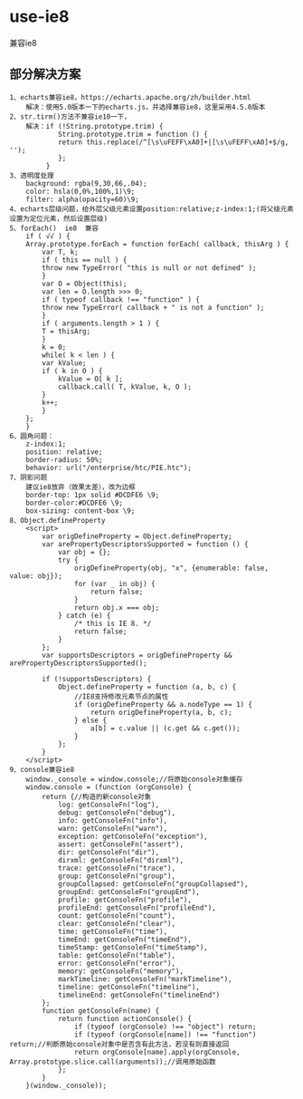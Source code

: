 # use-ie8
兼容ie8

## 部分解决方案
    1、echarts兼容ie8，https://echarts.apache.org/zh/builder.html
        解决：使用5.0版本一下的echarts.js，并选择兼容ie8，这里采用4.5.0版本
    2、str.tirm()方法不兼容ie10一下，
        解决：if (!String.prototype.trim) {
                String.prototype.trim = function () {
                return this.replace(/^[\s\uFEFF\xA0]+|[\s\uFEFF\xA0]+$/g, '');
                };
             }
    3、透明度处理
        background: rgba(9,30,66,.04);
        color: hsla(0,0%,100%,1)\9;
		filter: alpha(opacity=60)\9;
    4、echarts层级问题，给外层父级元素设置position:relative;z-index:1;(将父级元素设置为定位元素，然后设置层级)
    5、forEach()  ie8  兼容
        if ( √√ ) {
        Array.prototype.forEach = function forEach( callback, thisArg ) {
            var T, k;
            if ( this == null ) {
            throw new TypeError( "this is null or not defined" );
            }
            var O = Object(this);
            var len = O.length >>> 0; 
            if ( typeof callback !== "function" ) {
            throw new TypeError( callback + " is not a function" );
            }
            if ( arguments.length > 1 ) {
            T = thisArg;
            }
            k = 0;
            while( k < len ) {
            var kValue;
            if ( k in O ) {
                kValue = O[ k ];
                callback.call( T, kValue, k, O );
            }
            k++;
            }
        };
        }
    6、圆角问题：
        z-index:1;
        position: relative;
        border-radius: 50%;
		behavior: url("/enterprise/htc/PIE.htc");
    7、阴影问题
        建议ie8放弃（效果太差），改为边框
        border-top: 1px solid #DCDFE6 \9;
		border-color:#DCDFE6 \9;
		box-sizing: content-box \9;
    8、Object.defineProperty
        <script>
			var origDefineProperty = Object.defineProperty;
			var arePropertyDescriptorsSupported = function () {
				var obj = {};
				try {
					origDefineProperty(obj, "x", {enumerable: false, value: obj});
					for (var _ in obj) {
						return false;
					}
					return obj.x === obj;
				} catch (e) {
					/* this is IE 8. */
					return false;
				}
			};
			var supportsDescriptors = origDefineProperty && arePropertyDescriptorsSupported();
	
			if (!supportsDescriptors) {
				Object.defineProperty = function (a, b, c) {
					//IE8支持修改元素节点的属性
					if (origDefineProperty && a.nodeType == 1) {
						return origDefineProperty(a, b, c);
					} else {
						a[b] = c.value || (c.get && c.get());
					}
				};
			}
		</script>
    9、console兼容ie8
        window._console = window.console;//将原始console对象缓存
        window.console = (function (orgConsole) {
            return {//构造的新console对象
                log: getConsoleFn("log"),
                debug: getConsoleFn("debug"),
                info: getConsoleFn("info"),
                warn: getConsoleFn("warn"),
                exception: getConsoleFn("exception"),
                assert: getConsoleFn("assert"),
                dir: getConsoleFn("dir"),
                dirxml: getConsoleFn("dirxml"),
                trace: getConsoleFn("trace"),
                group: getConsoleFn("group"),
                groupCollapsed: getConsoleFn("groupCollapsed"),
                groupEnd: getConsoleFn("groupEnd"),
                profile: getConsoleFn("profile"),
                profileEnd: getConsoleFn("profileEnd"),
                count: getConsoleFn("count"),
                clear: getConsoleFn("clear"),
                time: getConsoleFn("time"),
                timeEnd: getConsoleFn("timeEnd"),
                timeStamp: getConsoleFn("timeStamp"),
                table: getConsoleFn("table"),
                error: getConsoleFn("error"),
                memory: getConsoleFn("memory"),
                markTimeline: getConsoleFn("markTimeline"),
                timeline: getConsoleFn("timeline"),
                timelineEnd: getConsoleFn("timelineEnd")
            };
            function getConsoleFn(name) {
                return function actionConsole() {
                    if (typeof (orgConsole) !== "object") return;
                    if (typeof (orgConsole[name]) !== "function") return;//判断原始console对象中是否含有此方法，若没有则直接返回
                    return orgConsole[name].apply(orgConsole, Array.prototype.slice.call(arguments));//调用原始函数
                };
            }
        }(window._console));
